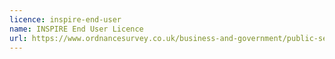 ```yaml
---
licence: inspire-end-user
name: INSPIRE End User Licence
url: https://www.ordnancesurvey.co.uk/business-and-government/public-sector/mapping-agreements/inspire-licence.html
---
```

